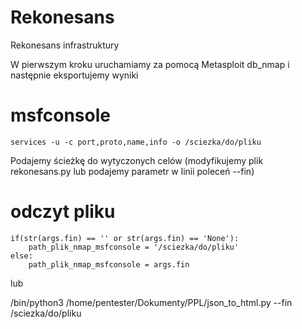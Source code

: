 # Rekonesans
Rekonesans infrastruktury

W pierwszym kroku uruchamiamy za pomocą Metasploit db_nmap i następnie eksportujemy wyniki 
# msfconsole 
    services -u -c port,proto,name,info -o /sciezka/do/pliku

Podajemy ścieżkę do wytyczonych celów (modyfikujemy plik rekonesans.py lub podajemy parametr w linii poleceń --fin)

# odczyt pliku
    if(str(args.fin) == '' or str(args.fin) == 'None'):
        path_plik_nmap_msfconsole = '/sciezka/do/pliku'
    else:
        path_plik_nmap_msfconsole = args.fin

lub

/bin/python3 /home/pentester/Dokumenty/PPL/json_to_html.py --fin /sciezka/do/pliku
